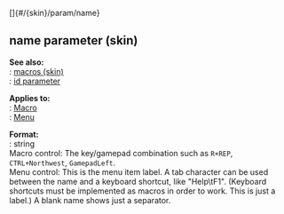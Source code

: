 []{#/{skin}/param/name}    
## name parameter (skin)    
**See also:**    
:   [macros (skin)](/ref/%7Bskin%7D/macros)    
:   [id parameter](/ref/%7Bskin%7D/param/id)    
<!-- -->    
**Applies to:**    
:   [Macro](/ref/%7Bskin%7D/control/macro)    
:   [Menu](/ref/%7Bskin%7D/control/menu)    
<!-- -->    
**Format:**    
:   string    
Macro control: The key/gamepad combination such as `R+REP`,    
`CTRL+Northwest`, `GamepadLeft`.    
Menu control: This is the menu item label. A tab character can be used    
between the name and a keyboard shortcut, like \"Help\\tF1\". (Keyboard    
shortcuts must be implemented as macros in order to work. This is just a    
label.) A blank name shows just a separator.  